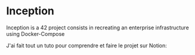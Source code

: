 # Inception
Inception is a 42 project consists in recreating an enterprise infrastructure using Docker-Compose

J'ai fait tout un tuto pour comprendre et faire le projet sur Notion:
